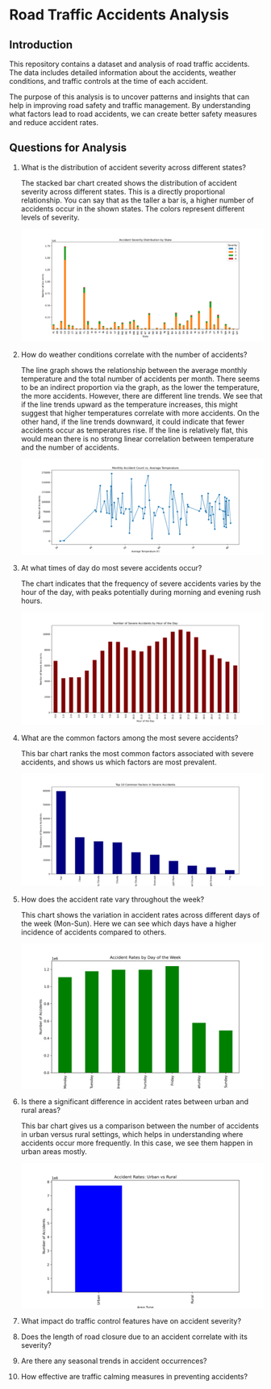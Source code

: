 # Road Traffic Accidents Analysis

## Introduction

This repository contains a dataset and analysis of road traffic accidents. The data includes detailed information about the accidents, weather conditions, and traffic controls at the time of each accident.

The purpose of this analysis is to uncover patterns and insights that can help in improving road safety and traffic management. By understanding what factors lead to road accidents, we can create better safety measures and reduce accident rates.

## Questions for Analysis

1. What is the distribution of accident severity across different states?

   The stacked bar chart created shows the distribution of accident severity across different states. This is a directly proportional relationship. You can say that as the taller a bar is, a higher number of accidents occur in the shown states. The colors represent different levels of severity.

   <img src = "https://github.com/rvela042/US-Accidents-from-2016-to-2023/blob/main/All%20Question%20Plots/Q1Chart.png"/>

2. How do weather conditions correlate with the number of accidents?

   The line graph shows the relationship between the average monthly temperature and the total number of accidents per month. There seems to be an indirect proportion via the graph, as the lower the temperature, the more accidents. However, there are different line trends. We see that if the line trends upward as the temperature increases, this might suggest that higher temperatures correlate with more accidents. On the other hand, if the line trends downward, it could indicate that fewer accidents occur as temperatures rise. If the line is relatively flat, this would mean there is no strong linear correlation between temperature and the number of accidents.

   <img src = "https://github.com/rvela042/US-Accidents-from-2016-to-2023/blob/main/All%20Question%20Plots/Q2chart.png" />

3. At what times of day do most severe accidents occur?

   The chart indicates that the frequency of severe accidents varies by the hour of the day, with peaks potentially during morning and evening rush hours.

   <img src = "https://github.com/rvela042/US-Accidents-from-2016-to-2023/blob/main/All%20Question%20Plots/Q3chart.png" />

4. What are the common factors among the most severe accidents?

   This bar chart ranks the most common factors associated with severe accidents, and shows us which factors are most prevalent.

   <img src = "https://github.com/rvela042/US-Accidents-from-2016-to-2023/blob/main/All%20Question%20Plots/Q4chart.png" />

5. How does the accident rate vary throughout the week?

   This chart shows the variation in accident rates across different days of the week (Mon-Sun). Here we can see which days have a higher incidence of accidents compared to others.

   <img src = "https://github.com/rvela042/US-Accidents-from-2016-to-2023/blob/main/All%20Question%20Plots/Q5chart.png" />

6. Is there a significant difference in accident rates between urban and rural areas?

   This bar chart gives us a comparison between the number of accidents in urban versus rural settings, which helps in understanding where accidents occur more frequently. In this case, we see them happen in urban areas mostly.

   <img src = "https://github.com/rvela042/US-Accidents-from-2016-to-2023/blob/main/All%20Question%20Plots/Q6chart.png" />

7. What impact do traffic control features have on accident severity?
8. Does the length of road closure due to an accident correlate with its severity?

9. Are there any seasonal trends in accident occurrences?

10. How effective are traffic calming measures in preventing accidents?

